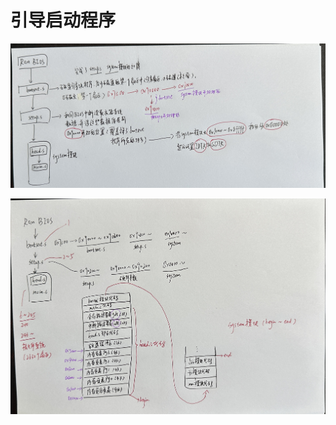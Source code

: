 # 引导启动程序

![IMG_2453](引导启动程序.assets/IMG_2453.jpg) 

![IMG_2454](引导启动程序.assets/IMG_2454-2901423.jpg) 

